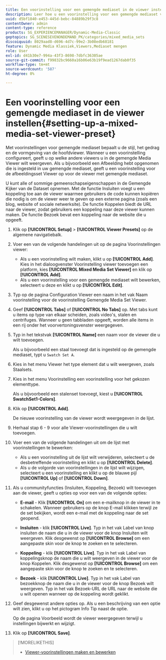 ```yaml
---
title: Een voorinstelling voor een gemengde mediaset in de viewer instellen
description: Leer hoe u een voorinstelling voor een gemengde mediaset voor de viewer instelt.
uuid: d5bf1840-e453-445d-bebc-84889b29f3c8
contentOwner: admin
content-type: reference
products: SG_EXPERIENCEMANAGER/Dynamic-Media-Classic
geptopics: SG_SCENESEVENONDEMAND_PK/categories/mixed_media_sets
discoiquuid: 8029aad8-d696-4d7c-99e2-3b08edb68181
feature: Dynamic Media Klassiek,Viewers,Mediaset mengen
role: User
exl-id: d41b30e7-994a-43f3-8698-7dbfc36305ae
source-git-commit: f99832bc9660a16b06e63b19f9ead1267dab0f35
workflow-type: tm+mt
source-wordcount: '587'
ht-degree: 0%

---
```


# Een voorinstelling voor een gemengde mediaset in de viewer instellen{#setting-up-a-mixed-media-set-viewer-preset}

Met voorinstellingen voor gemengde mediaset bepaalt u de stijl, het gedrag en de vormgeving van de hoofdviewer. Wanneer u een voorinstelling configureert, geeft u op welke andere viewers u in de gemengde Media Viewer wilt weergeven. Als u bijvoorbeeld een Afbeelding hebt opgenomen die is ingesteld in uw gemengde mediaset, geeft u een voorinstelling voor de afbeeldingsset Viewer op voor de viewer met gemengde mediaset.

U kunt alle of sommige gemeenschapseigenschappen in de Gemengde Kijker van de Dataset opnemen. Met de functie Insluiten voegt u een koppeling toe aan de viewer waarmee gebruikers de code kunnen kopiëren die nodig is om de viewer weer te geven op een externe pagina (zoals een blog, website of sociale netwerksite). De functie Koppelen biedt de URL naar de viewer, zodat gebruikers een koppeling naar deze viewer kunnen maken. De functie Bezoek bevat een koppeling naar de website die u opgeeft.

1. Klik op **[!UICONTROL Setup]** > **[!UICONTROL Viewer Presets]** op de algemene navigatiebalk.
1. Voer een van de volgende handelingen uit op de pagina Voorinstellingen viewer:

   * Als u een voorinstelling wilt maken, klikt u op **[!UICONTROL Add]**. Kies in het dialoogvenster Voorinstelling viewer toevoegen een platform, kies **[!UICONTROL Mixed Media Set Viewer]** en klik op **[!UICONTROL Add]**.
   * Als u een voorinstelling voor een gemengde mediaset wilt bewerken, selecteert u deze en klikt u op **[!UICONTROL Edit]**.

1. Typ op de pagina Configuration Viewer een naam in het vak Naam voorinstelling voor de voorinstelling Gemengde Media Set Viewer.
1. Geef **[!UICONTROL Tabs]** of **[!UICONTROL No Tabs]** op. Met tabs kunt u items op type van elkaar scheiden, zoals video&#39;s, stalen en centrifuges. Wanneer u geen tabbladen opgeeft, worden alle items in een rij onder het voorvertoningsvenster weergegeven.
1. Typ in het tekstvak **[!UICONTROL Name]** een naam voor de viewer die u wilt toevoegen.

   Als u bijvoorbeeld een staal toevoegt dat is ingesteld op de gemengde mediaset, typt u `Swatch Set A`.

1. Kies in het menu Viewer het type element dat u wilt weergeven, zoals Staalsets.
1. Kies in het menu Voorinstelling een voorinstelling voor het gekozen elementtype.

   Als u bijvoorbeeld een stalenset toevoegt, kiest u **[!UICONTROL SwatchSet1-Colors]**.

1. Klik op **[!UICONTROL Add]**.

   De nieuwe voorinstelling van de viewer wordt weergegeven in de lijst.

1. Herhaal stap 6 - 9 voor alle Viewer-voorinstellingen die u wilt toevoegen.
1. Voer een van de volgende handelingen uit om de lijst met voorinstellingen te bewerken:

   * Als u een voorinstelling uit de lijst wilt verwijderen, selecteert u de desbetreffende voorinstelling en klikt u op **[!UICONTROL Delete]**.
   * Als u de volgorde van voorinstellingen in de lijst wilt wijzigen, selecteert u een voorinstelling en klikt u op de blauwe pijl **[!UICONTROL Up]** of **[!UICONTROL Down]**.

1. Als u communityfuncties (Insluiten, Koppeling, Bezoek) wilt toevoegen aan de viewer, geeft u opties op voor een van de volgende opties:

   * **E-mail** - Klik  **[!UICONTROL On]** om een e-mailknop in de viewer in te schakelen. Wanneer gebruikers op de knop E-mail klikken terwijl ze de set bekijken, wordt een e-mail met de koppeling naar de set geopend.

   * **Insluiten**  - klik  **[!UICONTROL Live]**. Typ in het vak Label van knop insluiten de naam die u in de viewer voor de knop Insluiten wilt weergeven. Klik desgewenst op **[!UICONTROL Browse]** om een aangepaste skin voor de knop te zoeken en te selecteren.

   * **Koppeling**  - klik  **[!UICONTROL Live]**. Typ in het vak Label van koppelingsknop de naam die u wilt weergeven in de viewer voor de knop Koppelen. Klik desgewenst op **[!UICONTROL Browse]** om een aangepaste skin voor de knop te zoeken en te selecteren.

   * **Bezoek**  - klik  **[!UICONTROL Live]**. Typ in het vak Label van bezoekknop de naam die u in de viewer voor de knop Bezoek wilt weergeven. Typ in het vak Bezoek-URL de URL naar de website die u wilt openen wanneer op de koppeling wordt geklikt.

1. Geef desgewenst andere opties op. Als u een beschrijving van een optie wilt zien, klikt u op het pictogram Info Tip naast de optie.

   Op de pagina Voorbeeld wordt de viewer weergegeven terwijl u instellingen bijwerkt en wijzigt.

1. Klik op **[!UICONTROL Save]**.

>[!MORELIKETHIS]
>
>* [Viewer-voorinstellingen maken en bewerken](application-setup.md#adding_and_editing_viewer_presets)

